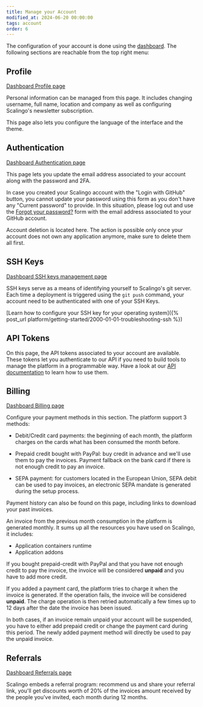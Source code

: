 ```yaml
---
title: Manage your Account
modified_at: 2024-06-20 00:00:00
tags: account
order: 6
---
```


The configuration of your account is done using the
[dashboard](https://dashboard.scalingo.com). The following sections are reachable from
the top right menu:

## Profile

[Dashboard Profile page](https://dashboard.scalingo.com/account)

Personal information can be managed from this page. It includes changing
username, full name, location and company as well as configuring Scalingo's newsletter
subscription.

This page also lets you configure the language of the interface and the theme.

## Authentication

[Dashboard Authentication page](https://dashboard.scalingo.com/account/authentication)

This page lets you update the email address associated to your account along with the password and 2FA.

In case you created your Scalingo account with the "Login with GitHub" button, you cannot update your password using this form as you don't have any "Current password" to provide. In this situation, please log out and use the [Forgot your password?](https://auth.scalingo.com/users/password/new) form with the email address associated to your GitHub account.

Account deletion is located here. The action is possible only once your account
does not own any application anymore, make sure to delete them all first.

## SSH Keys

[Dashboard SSH keys management page](https://dashboard.scalingo.com/account/keys)

SSH keys serve as a means of identifying yourself to Scalingo's git server.
Each time a deployment is triggered using the `git push` command, your account
need to be authenticated with one of your SSH Keys.

[Learn how to configure your SSH key for your operating system]({% post_url platform/getting-started/2000-01-01-troubleshooting-ssh %})

## API Tokens

On this page, the API tokens associated to your account are available. These
tokens let you authenticate to our API if you need to build tools to manage the
platform in a programmable way. Have a look at our [API
documentation](https://developers.scalingo.com) to learn how to use them.

## Billing

[Dashboard Billing page](https://dashboard.scalingo.com/billing)

Configure your payment methods in this section. The platform support 3 methods:

* Debit/Credit card payments: the beginning of each month, the platform charges
on the cards what has been consumed the month before.

* Prepaid credit bought with PayPal: buy credit in advance and we'll use them to pay
the invoices. Payment fallback on the bank card if there is not enough credit to
pay an invoice.

* SEPA payment: for customers located in the European Union, SEPA debit can be used to pay
invoices, an electronic SEPA mandate is generated during the setup process.

Payment history can also be found on this page, including links to download
your past invoices.

An invoice from the previous month consumption in the platform is generated
monthly. It sums up all the resources you have used on Scalingo, it includes:

* Application containers runtime
* Application addons

If you bought prepaid-credit with PayPal and that you have not enough credit to
pay the invoice, the invoice will be considered **unpaid** and you have to add
more credit.

If you added a payment card, the platform tries to charge it when the invoice
is generated. If the operation fails, the invoice will be considered
**unpaid**. The charge operation is then retried automatically a few times 
up to 12 days after the date the invoice has been issued.

In both cases, if an invoice remain unpaid your account will be
suspended, you have to either add prepaid credit or change the payment card
during this period. The newly added payment method will directly be used to pay
the unpaid invoice.

## Referrals

[Dashboard Referrals page](https://dashboard.scalingo.com/account/referrals)

Scalingo embeds a referral program: recommend us and share your referral link,
you'll get discounts worth of 20% of the invoices amount received by the people
you've invited, each month during 12 months.
